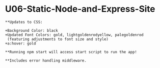 # U06-Static-Node-and-Express-Site
    
    **Updates to CSS:

    +Background Color: black
    +Updated Font Colors: gold, lightgoldenrodyellow, palegoldenrod
     (featuring adjustments to font size and style)
    +a:hover: gold 

    **Running npm start will access start script to run the app!

    **Includes error handling middleware.